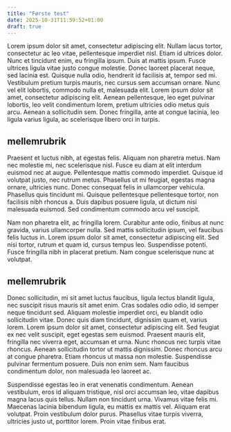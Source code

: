 ```yaml
---
title: "Første test"
date: 2025-10-31T11:59:52+01:00
draft: true
---
```


Lorem ipsum dolor sit amet, consectetur adipiscing elit. Nullam lacus tortor, consectetur ac leo vitae, pellentesque imperdiet nisl. Etiam id ultrices dolor. Nunc et tincidunt enim, eu fringilla ipsum. Duis at mattis ipsum. Fusce ultrices ligula vitae justo congue molestie. Donec laoreet placerat neque, sed lacinia est. Quisque nulla odio, hendrerit id facilisis at, tempor sed mi. Vestibulum pretium turpis mauris, nec cursus sem accumsan ornare. Nunc vel elit lobortis, commodo nulla et, malesuada elit. Lorem ipsum dolor sit amet, consectetur adipiscing elit. Aenean pellentesque, leo eget pulvinar lobortis, leo velit condimentum lorem, pretium ultricies odio metus quis arcu. Aenean a sollicitudin sem. Donec fringilla, ante at congue lacinia, leo ligula varius ligula, ac scelerisque libero orci in turpis.

## mellemrubrik
Praesent et luctus nibh, at egestas felis. Aliquam non pharetra metus. Nam nec molestie mi, nec scelerisque nisl. Fusce eu diam at elit interdum euismod nec at augue. Pellentesque mattis commodo imperdiet. Quisque id volutpat justo, nec rutrum metus. Phasellus ut mi feugiat, egestas magna ornare, ultricies nunc. Donec consequat felis in ullamcorper vehicula. Phasellus quis tincidunt mi. Quisque pellentesque pellentesque tortor, non facilisis nibh rhoncus a. Duis dapibus posuere ligula, ut dictum nisi malesuada euismod. Sed condimentum commodo arcu vel suscipit.

Nam non pharetra elit, ac fringilla lorem. Curabitur ante odio, finibus at nunc gravida, varius ullamcorper nulla. Sed mattis sollicitudin ipsum, vel faucibus felis luctus in. Lorem ipsum dolor sit amet, consectetur adipiscing elit. Sed nisi tortor, rutrum et quam id, cursus tempus leo. Suspendisse potenti. Fusce fringilla nibh in placerat pretium. Nam congue scelerisque nunc at volutpat.

## mellemrubrik
Donec sollicitudin, mi sit amet luctus faucibus, ligula lectus blandit ligula, nec suscipit risus mauris sit amet enim. Cras sodales odio odio, id semper neque tincidunt sed. Aliquam molestie imperdiet orci, eu blandit odio sollicitudin vitae. Donec quis diam tincidunt, dignissim quam et, varius lorem. Lorem ipsum dolor sit amet, consectetur adipiscing elit. Sed feugiat ex nec velit suscipit, eget egestas sem euismod. Praesent mauris elit, fringilla nec viverra eget, accumsan et urna. Nunc rhoncus nec turpis vitae rhoncus. Aenean sollicitudin tortor ut mattis dignissim. Donec rhoncus arcu at congue pharetra. Etiam rhoncus ut massa non molestie. Suspendisse pulvinar fermentum posuere. Duis non enim sem. Nam faucibus condimentum dolor, non malesuada leo laoreet ac.

Suspendisse egestas leo in erat venenatis condimentum. Aenean vestibulum, eros id aliquam tristique, nisl orci accumsan leo, vitae dapibus magna lacus quis tellus. Nullam non tincidunt urna. Vivamus vitae felis mi. Maecenas lacinia bibendum ligula, eu mattis ex mattis vel. Aliquam erat volutpat. Proin vestibulum dolor purus. Phasellus vitae turpis viverra, ultricies justo ut, porttitor lorem. Proin vitae finibus erat. 
